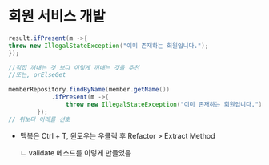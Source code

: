 # 회원 서비스 개발

```java
result.ifPresent(m ->{
throw new IllegalStateException("이미 존재하는 회원입니다.");
});

//직접 꺼내는 것 보다 이렇게 꺼내는 것을 추천
//또는, orElseGet

memberRepository.findByName(member.getName())
            .ifPresent(m ->{
                throw new IllegalStateException("이미 존재하는 회원입니다.");
        });
// 위보다 아래를 선호
```

- 맥북은 Ctrl + T, 윈도우는 우클릭 후 Refactor > Extract Method

  ㄴ validate 메소드를 이렇게 만들었음